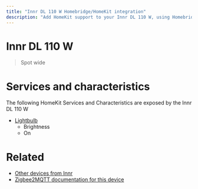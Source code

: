 ```yaml
---
title: "Innr DL 110 W Homebridge/HomeKit integration"
description: "Add HomeKit support to your Innr DL 110 W, using Homebridge, Zigbee2MQTT and homebridge-z2m."
---
```

<!---
This file has been GENERATED using src/docgen/docgen.ts
DO NOT EDIT THIS FILE MANUALLY!
-->
# Innr DL 110 W
> Spot wide


# Services and characteristics
The following HomeKit Services and Characteristics are exposed by
the Innr DL 110 W

* [Lightbulb](../../light.md)
  * Brightness
  * On


# Related
* [Other devices from Innr](../index.md#innr)
* [Zigbee2MQTT documentation for this device](https://www.zigbee2mqtt.io/devices/DL_110_W.html)